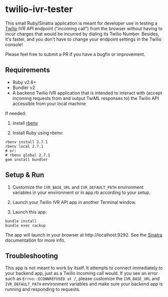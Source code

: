 # twilio-ivr-tester

This small Ruby/Sinatra application is meant for developer use in testing a [Twilio](https://twilio.com) IVR API endpoint ("incoming call") from the browser without having to incur charges that would be incurred by dialing its Twilio Number. Besides, it's faster, and you don't have to change your endpoint settings in the Twilio console!

Please feel free to submit a PR if you have a bugfix or improvement.

## Requirements

- Ruby v2.6+
- Bundler v2
- A backend Twilio IVR application that is intended to interact with (accept incoming requests from and output TwiML responses to) the Twilio API accessible from your local machine

If needed:

1. Install [rbenv](https://github.com/rbenv/rbenv)

2. Install Ruby using rbenv:

```
rbenv install 2.7.1
rbenv local 2.7.1
# or:
# rbenv global 2.7.1
gem install bundler
```

## Setup & Run

1. Customize the `IVR_BASE_URL` and `IVR_DEFAULT_PATH` environment variables in your environment or in app.rb according to your setup.

2. Launch your Twilio IVR API app in another Terminal window.

3. Launch this app:

```
bundle install
bundle exec rackup
```

The app will launch in your browser at http://localhost:9292. See the [Sinatra](https://github.com/sinatra/sinatra) documentation for more info.

## Troubleshooting

This app is not meant to work by itself. It attempts to connect immediately to your backend app, just as a Twilio incoming call would. If you see an error such as `Errno::ECONNREFUSED at /`, please customize the `IVR_BASE_URL` and `IVR_DEFAULT_PATH` environment variables and make sure your backend app is running and responding to requests.
